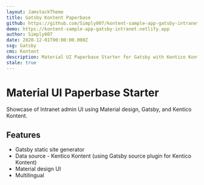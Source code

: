 ```yaml
---
layout: JamstackTheme
title: Gatsby Kontent Paperbase
github: https://github.com/Simply007/kontent-sample-app-gatsby-intranet
demo: https://kontent-sample-app-gatsby-intranet.netlify.app
author: Simply007
date: 2020-12-01T00:00:00.000Z
ssg: Gatsby
cms: Kontent
description: Material UI Paperbase Starter for Gatsby with Kentico Kontent.
stale: true
---
```


# Material UI Paperbase Starter

Showcase of Intranet admin UI using Material design, Gatsby, and Kentico Kontent.

## Features

* Gatsby static site generator
* Data source - Kentico Kontent (using Gatsby source plugin for Kentico Kontent)
* Material design UI
* Multilingual
